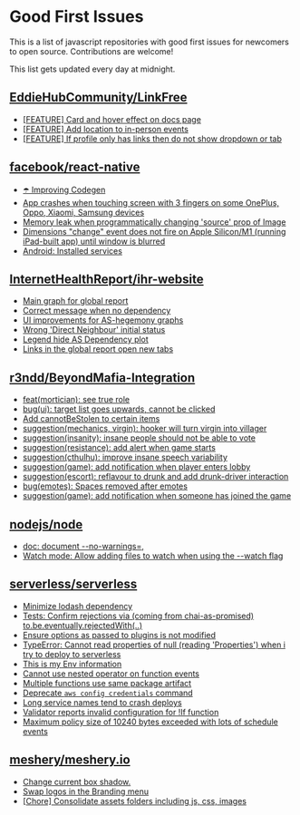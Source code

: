 # Good First Issues

This is a list of javascript repositories with good first issues for newcomers to open source. Contributions are welcome!

This list gets updated every day at midnight.

## [EddieHubCommunity/LinkFree](https://github.com/EddieHubCommunity/LinkFree)

- [[FEATURE] Card and hover effect on docs page](https://github.com/EddieHubCommunity/LinkFree/issues/4944)
- [[FEATURE] Add location to in-person events](https://github.com/EddieHubCommunity/LinkFree/issues/4132)
- [[FEATURE] If profile only has links then do not show dropdown or tab](https://github.com/EddieHubCommunity/LinkFree/issues/3080)

## [facebook/react-native](https://github.com/facebook/react-native)

- [☂️ Improving Codegen](https://github.com/facebook/react-native/issues/34872)
- [App crashes when touching screen with 3 fingers on some OnePlus, Oppo, Xiaomi, Samsung devices](https://github.com/facebook/react-native/issues/15059)
- [Memory leak when programmatically changing 'source' prop of Image](https://github.com/facebook/react-native/issues/12220)
- [Dimensions "change" event does not fire on Apple Silicon/M1 (running iPad-built app) until window is blurred](https://github.com/facebook/react-native/issues/36118)
- [Android: Installed services](https://github.com/facebook/react-native/issues/30864)

## [InternetHealthReport/ihr-website](https://github.com/InternetHealthReport/ihr-website)

- [Main graph for global report](https://github.com/InternetHealthReport/ihr-website/issues/14)
- [Correct message when no dependency](https://github.com/InternetHealthReport/ihr-website/issues/5)
- [UI improvements for AS-hegemony graphs](https://github.com/InternetHealthReport/ihr-website/issues/126)
- [Wrong 'Direct Neighbour' initial status](https://github.com/InternetHealthReport/ihr-website/issues/75)
- [Legend hide AS Dependency plot](https://github.com/InternetHealthReport/ihr-website/issues/268)
- [Links in the global report open new tabs](https://github.com/InternetHealthReport/ihr-website/issues/267)

## [r3ndd/BeyondMafia-Integration](https://github.com/r3ndd/BeyondMafia-Integration)

- [feat(mortician): see true role](https://github.com/r3ndd/BeyondMafia-Integration/issues/410)
- [bug(ui): target list goes upwards, cannot be clicked](https://github.com/r3ndd/BeyondMafia-Integration/issues/269)
- [Add cannotBeStolen to certain items](https://github.com/r3ndd/BeyondMafia-Integration/issues/397)
- [suggestion(mechanics, virgin): hooker will turn virgin into villager](https://github.com/r3ndd/BeyondMafia-Integration/issues/203)
- [suggestion(insanity): insane people should not be able to vote](https://github.com/r3ndd/BeyondMafia-Integration/issues/263)
- [suggestion(resistance): add alert when game starts](https://github.com/r3ndd/BeyondMafia-Integration/issues/140)
- [suggestion(cthulhu): improve insane speech variability](https://github.com/r3ndd/BeyondMafia-Integration/issues/5)
- [suggestion(game): add notification when player enters lobby](https://github.com/r3ndd/BeyondMafia-Integration/issues/261)
- [suggestion(escort): reflavour to drunk and add drunk-driver interaction ](https://github.com/r3ndd/BeyondMafia-Integration/issues/226)
- [bug(emotes): Spaces removed after emotes](https://github.com/r3ndd/BeyondMafia-Integration/issues/247)
- [suggestion(game): add notification when someone has joined the game](https://github.com/r3ndd/BeyondMafia-Integration/issues/278)

## [nodejs/node](https://github.com/nodejs/node)

- [doc: document --no-warnings=<cat1>,<cat2>](https://github.com/nodejs/node/issues/46862)
- [Watch mode: Allow adding files to watch when using the --watch flag](https://github.com/nodejs/node/issues/45467)

## [serverless/serverless](https://github.com/serverless/serverless)

- [Minimize lodash dependency](https://github.com/serverless/serverless/issues/7747)
- [Tests: Confirm rejections via (coming from chai-as-promised) to.be.eventually.rejectedWith(..)](https://github.com/serverless/serverless/issues/3529)
- [Ensure options as passed to plugins is not modified](https://github.com/serverless/serverless/issues/2582)
- [TypeError: Cannot read properties of null (reading 'Properties') when i try to deploy to serverless](https://github.com/serverless/serverless/issues/11530)
- [This is my Env information](https://github.com/serverless/serverless/issues/11579)
- [Cannot use nested operator on function events](https://github.com/serverless/serverless/issues/11757)
- [Multiple functions use same package artifact](https://github.com/serverless/serverless/issues/4128)
- [Deprecate `aws config credentials` command](https://github.com/serverless/serverless/issues/11763)
- [Long service names tend to crash deploys](https://github.com/serverless/serverless/issues/7056)
- [Validator reports invalid configuration for !If function](https://github.com/serverless/serverless/issues/11611)
- [Maximum policy size of 10240 bytes exceeded with lots of schedule events](https://github.com/serverless/serverless/issues/10357)

## [meshery/meshery.io](https://github.com/meshery/meshery.io)

- [Change current box shadow.](https://github.com/meshery/meshery.io/issues/905)
- [Swap logos in the Branding menu](https://github.com/meshery/meshery.io/issues/1065)
- [[Chore] Consolidate assets folders including js, css, images](https://github.com/meshery/meshery.io/issues/923)

